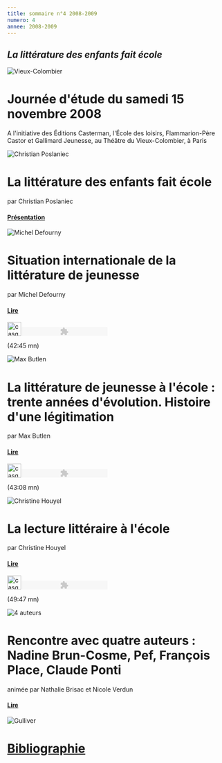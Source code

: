 ```yaml
---
title: sommaire n°4 2008-2009
numero: 4
annee: 2008-2009
---
```

<h2><em>La littérature des enfants fait école</em></h2>
<img class="image" src="/pages/static/sommaires/images/vieux_colombier_petite.jpg" alt="Vieux-Colombier" />
<h1>Journée d'étude du samedi 15 novembre 2008</h1>
<p class="marge_dessous">A l'initiative des Éditions Casterman, l'École des loisirs, Flammarion-Père Castor et Gallimard Jeunesse, au Théâtre du Vieux-Colombier, à Paris</p>
<img class="image" src="/pages/static/sommaires/images/poslaniac_petite.jpg" alt="Christian Poslaniec" />
<h1>La littérature des enfants fait école</h1>
<p>par Christian Poslaniec</p>
<h4 class="marge_dessous"><a href="/static/sommaires/pdf/1_litt_enfants_christian_poslaniec.pdf">Présentation</a></h4>
<img class="image" src="/pages/static/sommaires/images/defourny_petite.jpg" alt="Michel Defourny" />
<h1>Situation internationale de la littérature de jeunesse</h1>
<p>par Michel Defourny</p>
<h4 class="esp_dessous"><a href="/static/sommaires/pdf/2_litt_enfants_michel_defourny.pdf">Lire</a></h4>
<p><img src="/pages/static/sommaires/images/casque%20bleu.jpg" alt="casque" width="32" height="32" border="0" /><object type="application/x-shockwave-flash" data="dewplayeraedf.swf?mp3=defourny.mp3&amp;bgcolor=FFFFFF" width="200" height="20"><param name="movie" value="dewplayeraedf.swf?mp3=defourny.mp3&amp;bgcolor=FFFFFF" /></object></p>

<p class="aligner">(42:45 mn)</p>
<img class="image" src="/pages/static/sommaires/images/butlen_petite.jpg" alt="Max Butlen" />
<h1>La littérature de jeunesse à l'école : trente années d'évolution. Histoire d'une légitimation</h1>
<p>par Max Butlen</p>
<h4 class="esp_dessous"><a href="/static/sommaires/pdf/3_litt_enfants_max_butlen.pdf">Lire</a></h4>
<img src="/pages/static/sommaires/images/casque%20bleu.jpg" alt="casque" width="32" height="32" border="0" /><object type="application/x-shockwave-flash" data="dewplayer582b.swf?mp3=butlen.mp3&amp;bgcolor=FFFFFF" width="200" height="20"><param name="movie" value="dewplayer582b.swf?mp3=butlen.mp3&amp;bgcolor=FFFFFF" /></object>
<p class="aligner">(43:08 mn)</p>
<img class="image" src="/pages/static/sommaires/images/houyel_petite.jpg" alt="Christine Houyel" />
<h1>La lecture littéraire à l'école</h1>
<p>par Christine Houyel</p>
<h4 class="esp_dessous"><a href="/static/sommaires/pdf/4_litt_enfants_christine_houyel.pdf">Lire</a></h4>
<img src="/pages/static/sommaires/images/casque%20bleu.jpg" alt="casque" width="32" height="32" border="0" /><object type="application/x-shockwave-flash" data="dewplayer965e.swf?mp3=houyel.mp3&amp;bgcolor=FFFFFF" width="200" height="20"><param name="movie" value="dewplayer965e.swf?mp3=houyel.mp3&amp;bgcolor=FFFFFF" /></object>
<p class="aligner">(49:47 mn)</p>
<img class="image" src="/pages/static/sommaires/images/4_auteurs_petite.jpg" alt="4 auteurs" />
<h1>Rencontre avec quatre auteurs : Nadine Brun-Cosme, Pef, François Place, Claude Ponti</h1>
<p>animée par Nathalie Brisac et Nicole Verdun</p>
<h4><a href="/static/sommaires/pdf/5_litt_enfants_quatre_auteurs.pdf">Lire</a></h4>
<img  class="image" src="/pages/static/sommaires/images/gulliver_petite.jpg" alt="Gulliver" />
<h1><a href="/static/sommaires/pdf/6_litt_enfants_bibliographie.pdf">Bibliographie</a></h1>





